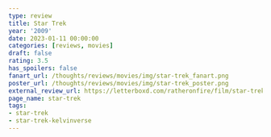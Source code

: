 ```yaml
---
type: review
title: Star Trek
year: '2009'
date: 2023-01-11 00:00:00
categories: [reviews, movies]
draft: false
rating: 3.5
has_spoilers: false
fanart_url: /thoughts/reviews/movies/img/star-trek_fanart.png
poster_url: /thoughts/reviews/movies/img/star-trek_poster.png
external_review_url: https://letterboxd.com/ratheronfire/film/star-trek/
page_name: star-trek
tags:
- star-trek
- star-trek-kelvinverse
---
```



